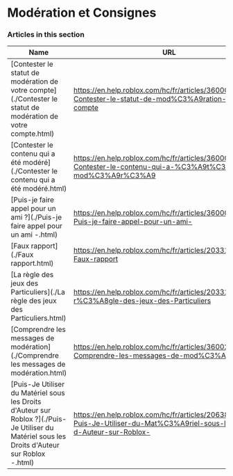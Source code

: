 # Modération et Consignes  
### Articles in this section
Name|URL
-|-
[Contester le statut de modération de votre compte](./Contester le statut de modération de votre compte.html) |https://en.help.roblox.com/hc/fr/articles/360000245263-Contester-le-statut-de-mod%C3%A9ration-de-votre-compte
[Contester le contenu qui a été modéré](./Contester le contenu qui a été modéré.html) |https://en.help.roblox.com/hc/fr/articles/360000272703-Contester-le-contenu-qui-a-%C3%A9t%C3%A9-mod%C3%A9r%C3%A9
[Puis-je faire appel pour un ami ?](./Puis-je faire appel pour un ami -.html) |https://en.help.roblox.com/hc/fr/articles/360000240183-Puis-je-faire-appel-pour-un-ami-
[Faux rapport](./Faux rapport.html) |https://en.help.roblox.com/hc/fr/articles/203312470-Faux-rapport
[La règle des jeux des Particuliers](./La règle des jeux des Particuliers.html) |https://en.help.roblox.com/hc/fr/articles/203312500-La-r%C3%A8gle-des-jeux-des-Particuliers
[Comprendre les messages de modération](./Comprendre les messages de modération.html) |https://en.help.roblox.com/hc/fr/articles/360020870412-Comprendre-les-messages-de-mod%C3%A9ration
[Puis-Je Utiliser du Matériel sous les Droits d'Auteur sur Roblox ?](./Puis-Je Utiliser du Matériel sous les Droits d'Auteur sur Roblox -.html) |https://en.help.roblox.com/hc/fr/articles/206388086-Puis-Je-Utiliser-du-Mat%C3%A9riel-sous-les-Droits-d-Auteur-sur-Roblox-
